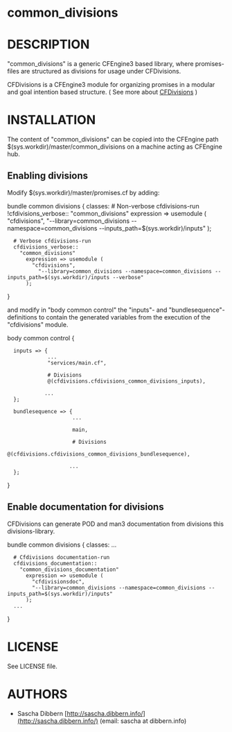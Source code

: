 # common_divisions

# DESCRIPTION

"common_divisions" is a generic CFEngine3 based library, where promises-files are structured as divisions for usage under CFDivisions.

CFDivisions is a CFEngine3 module for organizing promises in a modular and goal intention based structure.
( See more about [CFDivisions](https://github.com/sascha-dibbern/CFDivisions) )

# INSTALLATION

The content of "common_divisions" can be copied into the CFEngine path $(sys.workdir)/master/common_divisions on a machine acting as CFEngine hub.

## Enabling divisions

Modify $(sys.workdir)/master/promises.cf by adding:

  bundle common divisions
  {
    classes:
      # Non-verbose cfdivisions-run
      !cfdivisions_verbose::
        "common_divisions" 
          expression => usemodule (
            "cfdivisions",
             "--library=common_divisions --namespace=common_divisions --inputs_path=$(sys.workdir)/inputs"
          );

      # Verbose cfdivisions-run
      cfdivisions_verbose::
        "common_divisions" 
          expression => usemodule (
            "cfdivisions",
              "--library=common_divisions --namespace=common_divisions --inputs_path=$(sys.workdir)/inputs --verbose"
          );
  }

and modify in "body common control" the "inputs"- and "bundlesequence"-definitions to contain the generated variables from the execution of the "cfdivisions" module. 

body common control
{


      inputs => {
                 ...
                 "services/main.cf",

                 # Divisions 
                 @(cfdivisions.cfdivisions_common_divisions_inputs),

                ...
      };

      bundlesequence => {
                         ...

                         main,
			  
                         # Divisions 
                         @(cfdivisions.cfdivisions_common_divisions_bundlesequence),

                        ...
      };
}

## Enable documentation for divisions

CFDivisions can generate POD and man3 documentation from divisions this divisions-library.

  bundle common divisions
  {
    classes:
      ...

      # Cfdivisions documentation-run
      cfdivisions_documentation::
        "common_divisions_documentation" 
          expression => usemodule (
            "cfdivisionsdoc",
            "--library=common_divisions --namespace=common_divisions --inputs_path=$(sys.workdir)/inputs"
          );
      ...
  }

# LICENSE

See LICENSE file.

# AUTHORS

 *  Sascha Dibbern [http://sascha.dibbern.info/](http://sascha.dibbern.info/)
    (email: sascha at dibbern.info)

